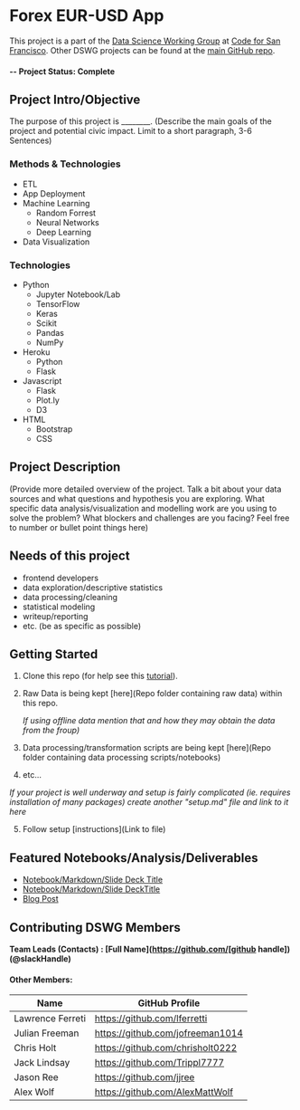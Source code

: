 # Forex EUR-USD App
This project is a part of the [Data Science Working Group](http://datascience.codeforsanfrancisco.org) at [Code for San Francisco](http://www.codeforsanfrancisco.org).  Other DSWG projects can be found at the [main GitHub repo](https://github.com/sfbrigade/data-science-wg).

#### -- Project Status: Complete

## Project Intro/Objective
The purpose of this project is ________. (Describe the main goals of the project and potential civic impact. Limit to a short paragraph, 3-6 Sentences)

### Methods & Technologies
* ETL
* App Deployment
* Machine Learning
    * Random Forrest
    * Neural Networks
    * Deep Learning
* Data Visualization

### Technologies
* Python 
    * Jupyter Notebook/Lab
    * TensorFlow
    * Keras
    * Scikit
    * Pandas
    * NumPy
* Heroku
    * Python
    * Flask
* Javascript
    * Flask
    * Plot.ly
    * D3
* HTML
    * Bootstrap
    * CSS

## Project Description
(Provide more detailed overview of the project.  Talk a bit about your data sources and what questions and hypothesis you are exploring. What specific data analysis/visualization and modelling work are you using to solve the problem? What blockers and challenges are you facing?  Feel free to number or bullet point things here)

## Needs of this project

- frontend developers
- data exploration/descriptive statistics
- data processing/cleaning
- statistical modeling
- writeup/reporting
- etc. (be as specific as possible)

## Getting Started

1. Clone this repo (for help see this [tutorial](https://help.github.com/articles/cloning-a-repository/)).
2. Raw Data is being kept [here](Repo folder containing raw data) within this repo.

    *If using offline data mention that and how they may obtain the data from the froup)*
    
3. Data processing/transformation scripts are being kept [here](Repo folder containing data processing scripts/notebooks)
4. etc...

*If your project is well underway and setup is fairly complicated (ie. requires installation of many packages) create another "setup.md" file and link to it here*  

5. Follow setup [instructions](Link to file)

## Featured Notebooks/Analysis/Deliverables
* [Notebook/Markdown/Slide Deck Title](link)
* [Notebook/Markdown/Slide DeckTitle](link)
* [Blog Post](link)


## Contributing DSWG Members

**Team Leads (Contacts) : [Full Name](https://github.com/[github handle])(@slackHandle)**

#### Other Members:

|Name     | GitHub Profile |
|---------|----------------|
| Lawrence Ferreti | https://github.com/lferretti |
| Julian Freeman | https://github.com/jofreeman1014 |
| Chris Holt | https://github.com/chrisholt0222 |
| Jack Lindsay | https://github.com/Trippl7777 |
| Jason Ree | https://github.com/jjree |
| Alex Wolf | https://github.com/AlexMattWolf |

